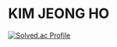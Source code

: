 # KIM JEONG HO
[![Solved.ac Profile](http://mazassumnida.wtf/api/v2/generate_badge?boj=gh7052)](https://solved.ac/gh7052/)
